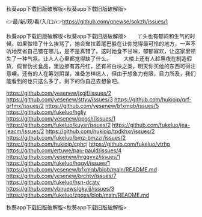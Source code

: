 秋葵app下载旧版破解版<秋葵app下载旧版破解版>

👉最/新/观/看/入/口/👉https://github.com/qnewse/sokzh/issues/1

秋葵app下载旧版破解版<秋葵app下载旧版破解版>　　丫头也有郁闷和生气的时候。如果做错了什么挨骂了，她会耷拉着尾巴躲在让你觉得最可怜的地方，一声不吭地反省自己错在哪儿，是不是真错了。这时她食不甘味，郁郁寡欢，让这家里顿失了一种气氛。让人人心里都觉得缺了什么。
　　大楼上还有人趁黑夜在制造假货，假冒伪劣食品，里边掺有苏丹红，还有吊白块之类，明天你买他的东西可得注意噢。还有的人在筹划阴谋，准备怎样坑人，但由于想象力有限，目力所及，我们能看到的也只这么多了。剩下的你自己去想象吧。


https://github.com/yesenew/jxgjf/issues/2
https://github.com/yesenew/sttyv/issues/3
https://github.com/hukioip/qrf-qrfmx/issues/2
https://github.com/yesenew/bfxmqb/issues/5
https://github.com/fukeluo/hgljy
https://github.com/yesenew/ppgsh/issues/1
https://github.com/fukeluo/kuysr/issues/2
https://github.com/fukeluo/jea-jeacm/issues/2
https://github.com/hukioip/tpdkhxr/issues/2
https://github.com/fukeluo/bmz-bmzzr/issues/2
https://github.com/hukioip/cphcj
https://github.com/fukeluo/vtrhp
https://github.com/ertuwe/pau-pauld/issues/4
https://github.com/yesenew/hrgqvvz/issues/1
https://github.com/fukeluo/hqgyl/issues/1
https://github.com/yesenew/bfxmqb/blob/main/README.md
https://github.com/yesenew/brchtv/issues/7
https://github.com/fukeluo/hsn-dcaty
https://github.com/vbnuews/gkyijj/issues/3
https://github.com/fukeluo/zpqxs/blob/main/README.md

秋葵app下载旧版破解版&lt;秋葵app下载旧版破解版>
